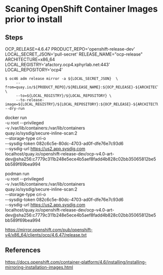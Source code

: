 # Scaning OpenShift Container Images prior to install 

## Steps

OCP_RELEASE=4.6.47
PRODUCT_REPO='openshift-release-dev'
LOCAL_SECRET_JSON='pull-secret'
RELEASE_NAME="ocp-release"
ARCHITECTURE=x86_64
LOCAL_REGISTRY='afactory.ocp4.xphyrlab.net:443'
LOCAL_REPOSITORY='ocp4'

```
$ oc46 adm release mirror -a ${LOCAL_SECRET_JSON}  \
     --from=quay.io/${PRODUCT_REPO}/${RELEASE_NAME}:${OCP_RELEASE}-${ARCHITECTURE} \
     --to=${LOCAL_REGISTRY}/${LOCAL_REPOSITORY} \
     --to-release-image=${LOCAL_REGISTRY}/${LOCAL_REPOSITORY}:${OCP_RELEASE}-${ARCHITECTURE} --dry-run
```


docker run \
    -u root --privileged \
    -v /var/lib/containers:/var/lib/containers \
    quay.io/sysdig/secure-inline-scan:2 \
    --storage-type cri-o \
    --sysdig-token 082c6c5e-80dc-4703-ad0f-dfe76e7c93d6 \
    --sysdig-url https://us2.app.sysdig.com \
    localhost/quay.io/openshift-release-dev/ocp-v4.0-art-dev@sha256:c7779c311b248e5ece4b5aef8fadd4b828c02bb35065812be5bb589f69bea994

podman run \
    -u root --privileged \
    -v /var/lib/containers:/var/lib/containers \
    quay.io/sysdig/secure-inline-scan:2 \
    --storage-type cri-o \
    --sysdig-token 082c6c5e-80dc-4703-ad0f-dfe76e7c93d6 \
    --sysdig-url https://us2.app.sysdig.com \
    localhost/quay.io/openshift-release-dev/ocp-v4.0-art-dev@sha256:c7779c311b248e5ece4b5aef8fadd4b828c02bb35065812be5bb589f69bea994


https://mirror.openshift.com/pub/openshift-v4/x86_64/clients/ocp/4.6.47/release.txt

## References
https://docs.openshift.com/container-platform/4.6/installing/installing-mirroring-installation-images.html


